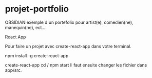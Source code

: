 

# projet-portfolio
OBSIDIAN
exemple d'un portefolio pour artist(e), comedien(ne), manequin(ne), ect...

React App

Pour faire un projet avec create-react-app dans votre terminal.

npm install -g create-react-app

create-react-app <NOM-DE-MON-APP>
cd <NOM-DE-MON-APP>/
npm start
Il faut ensuite changer les fichier dans app/src.
